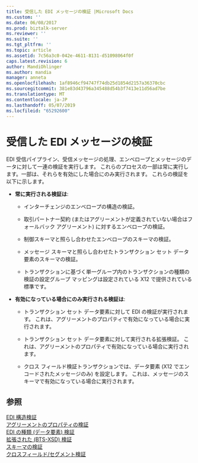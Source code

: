 ```yaml
---
title: 受信した EDI メッセージの検証 |Microsoft Docs
ms.custom: ''
ms.date: 06/08/2017
ms.prod: biztalk-server
ms.reviewer: ''
ms.suite: ''
ms.tgt_pltfrm: ''
ms.topic: article
ms.assetid: 7c56a3c0-042e-4611-8131-d51098064f0f
caps.latest.revision: 6
author: MandiOhlinger
ms.author: mandia
manager: anneta
ms.openlocfilehash: 1af8946cf94747f74db25d1854d2157a36370cbc
ms.sourcegitcommit: 381e83d43796a345488d54b3f7413e11d56ad7be
ms.translationtype: MT
ms.contentlocale: ja-JP
ms.lasthandoff: 05/07/2019
ms.locfileid: "65292600"
---
```

# <a name="validation-of-received-edi-messages"></a>受信した EDI メッセージの検証
EDI 受信パイプライン、受信メッセージの処理、エンベロープとメッセージのデータに対して一連の検証を実行します。 これらのプロセスの一部は常に実行します。一部は、それらを有効にした場合にのみ実行されます。 これらの検証を以下に示します。  
  
-   **常に実行される検証は**:  
  
    -   インターチェンジのエンベロープの構造の検証。  
  
    -   取引パートナー契約 (またはアグリーメントが定義されていない場合はフォールバック アグリーメント) に対するエンベロープの検証。  
  
    -   制御スキーマと照らし合わせたエンベロープのスキーマの検証。  
  
    -   メッセージ スキーマと照らし合わせたトランザクション セット データ要素のスキーマの検証。  
  
    -   トランザクションに基づく単一グループ内のトランザクションの種類の検証の設定グループ マッピングは設定されている X12 で提供されている標準です。  
  
-   **有効になっている場合にのみ実行される検証は**:  
  
    -   トランザクション セット データ要素に対して EDI の検証が実行されます。 これは、アグリーメントのプロパティで有効になっている場合に実行されます。  
  
    -   トランザクション セット データ要素に対して実行される拡張検証。 これは、アグリーメントのプロパティで有効になっている場合に実行されます。  
  
    -   クロス フィールド検証トランザクションでは、データ要素 (X12 でエンコードされたメッセージのみ) を設定します。 これは、メッセージのスキーマで有効になっている場合に実行されます。  
  
## <a name="see-also"></a>参照  
 [EDI 構造検証](../core/edi-structural-validation.md)   
 [アグリーメントのプロパティの検証](../core/agreement-properties-validation.md)   
 [EDI の種類 (データ要素) 検証](../core/edi-type-data-element-validation.md)   
 [拡張された (BTS-XSD) 検証](../core/extended-bts-xsd-validation.md)   
 [スキーマの検証](../core/schema-validation2.md)   
 [クロスフィールド/セグメント検証](../core/cross-field-segment-validation.md)